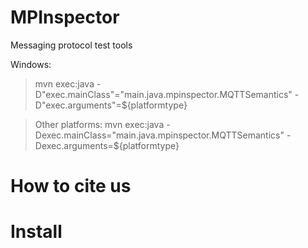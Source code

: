 # MPInspector
Messaging protocol test tools

Windows: 

> mvn exec:java -D"exec.mainClass"="main.java.mpinspector.MQTTSemantics" -D"exec.arguments"=${platformtype}

>  Other platforms: mvn exec:java -Dexec.mainClass="main.java.mpinspector.MQTTSemantics"  -Dexec.arguments=${platformtype}



# How to cite us


# Install

